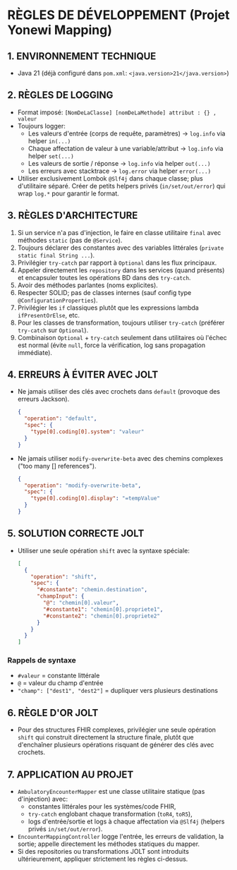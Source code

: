 # RÈGLES DE DÉVELOPPEMENT (Projet Yonewi Mapping)

## 1. ENVIRONNEMENT TECHNIQUE
- Java 21 (déjà configuré dans `pom.xml`: `<java.version>21</java.version>`)

## 2. RÈGLES DE LOGGING
- Format imposé: `[NomDeLaClasse] [nomDeLaMethode] attribut : {} , valeur`
- Toujours logger:
  - Les valeurs d'entrée (corps de requête, paramètres) → `log.info` via helper `in(...)`
  - Chaque affectation de valeur à une variable/attribut → `log.info` via helper `set(...)`
  - Les valeurs de sortie / réponse → `log.info` via helper `out(...)`
  - Les erreurs avec stacktrace → `log.error` via helper `error(...)`
- Utiliser exclusivement Lombok `@Slf4j` dans chaque classe; plus d'utilitaire séparé. Créer de petits helpers privés (`in/set/out/error`) qui wrap `log.*` pour garantir le format.

## 3. RÈGLES D'ARCHITECTURE
1. Si un service n'a pas d'injection, le faire en classe utilitaire `final` avec méthodes `static` (pas de `@Service`).
2. Toujours déclarer des constantes avec des variables littérales (`private static final String ...`).
3. Privilégier `try-catch` par rapport à `Optional` dans les flux principaux.
4. Appeler directement les `repository` dans les services (quand présents) et encapsuler toutes les opérations BD dans des `try-catch`.
5. Avoir des méthodes parlantes (noms explicites).
6. Respecter SOLID; pas de classes internes (sauf config type `@ConfigurationProperties`).
7. Privilégier les `if` classiques plutôt que les expressions lambda `ifPresentOrElse`, etc.
8. Pour les classes de transformation, toujours utiliser `try-catch` (préférer `try-catch` sur `Optional`).
9. Combinaison `Optional` + `try-catch` seulement dans utilitaires où l'échec est normal (évite `null`, force la vérification, log sans propagation immédiate).

## 4. ERREURS À ÉVITER AVEC JOLT
- Ne jamais utiliser des clés avec crochets dans `default` (provoque des erreurs Jackson).
  ```json
  {
    "operation": "default",
    "spec": {
      "type[0].coding[0].system": "valeur"
    }
  }
  ```
- Ne jamais utiliser `modify-overwrite-beta` avec des chemins complexes ("too many [] references").
  ```json
  {
    "operation": "modify-overwrite-beta",
    "spec": {
      "type[0].coding[0].display": "=tempValue"
    }
  }
  ```

## 5. SOLUTION CORRECTE JOLT
- Utiliser une seule opération `shift` avec la syntaxe spéciale:
  ```json
  [
    {
      "operation": "shift",
      "spec": {
        "#constante": "chemin.destination",
        "champInput": {
          "@": "chemin[0].valeur",
          "#constante1": "chemin[0].propriete1",
          "#constante2": "chemin[0].propriete2"
        }
      }
    }
  ]
  ```

### Rappels de syntaxe
- `#valeur` = constante littérale
- `@` = valeur du champ d'entrée
- `"champ": ["dest1", "dest2"]` = dupliquer vers plusieurs destinations

## 6. RÈGLE D'OR JOLT
- Pour des structures FHIR complexes, privilégier une seule opération `shift` qui construit directement la structure finale, plutôt que d'enchaîner plusieurs opérations risquant de générer des clés avec crochets.

## 7. APPLICATION AU PROJET
- `AmbulatoryEncounterMapper` est une classe utilitaire statique (pas d'injection) avec:
  - constantes littérales pour les systèmes/code FHIR,
  - `try-catch` englobant chaque transformation (`toR4`, `toR5`),
  - logs d'entrée/sortie et logs à chaque affectation via `@Slf4j` (helpers privés `in/set/out/error`).
- `EncounterMappingController` logge l'entrée, les erreurs de validation, la sortie; appelle directement les méthodes statiques du mapper.
- Si des repositories ou transformations JOLT sont introduits ultérieurement, appliquer strictement les règles ci-dessus.
